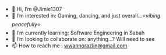 - 👋 Hi, I’m @Jimie1307
- 👀 I’m interested in: Gaming, dancing, and just overall...⭐<i>vibing peacefully</i>⭐
- 🌱 I’m currently learning: Software Engineering in Sabah
- 💞️ I’m looking to collaborate on: anything...? Will need to see 
- 📫 How to reach me : wwannorazlin@gmail.com

<!---
Jimie1307/Jimie1307 is a ✨ special ✨ repository because its `README.md` (this file) appears on your GitHub profile.
You can click the Preview link to take a look at your changes.
--->
